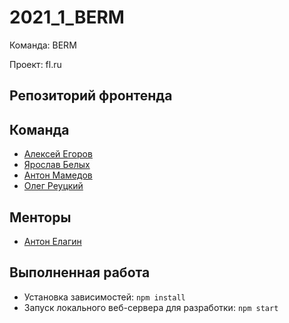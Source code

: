 # 2021_1_BERM
Команда: BERM

Проект: fl.ru

## Репозиторий фронтенда

## Команда
- [Алексей Егоров](https://github.com/pekanboy)
- [Ярослав Белых](https://github.com/AzisHop)
- [Антон Мамедов](https://github.com/AntonMamedov)
- [Олег Реуцкий](https://github.com/astlok)

## Менторы
- [Антон Елагин](https://github.com/AntonElagin)

## Выполненная работа
- Установка зависимостей: `npm install`
- Запуск локального веб-сервера для разработки: `npm start`
